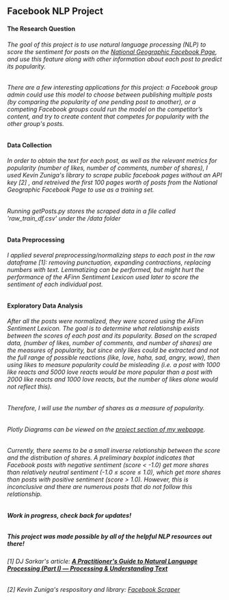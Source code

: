 ## Facebook NLP Project
#### The Research Question
###### The goal of this project is to use natural language processing (NLP) to score the sentiment for posts on the [National Geographic Facebook Page](https://www.facebook.com/natgeo), and use this feature along with other information about each post to predict its popularity.

###### There are a few interesting applications for this project: a Facebook group admin could use this model to choose between publishing multiple posts (by comparing the popularity of one pending post to another), or a competing Facebook groups could run the model on the competitor’s content, and try to create content that competes for popularity with the other group's posts.

#### Data Collection
###### In order to obtain the text for each post, as well as the relevant metrics for popularity (number of likes, number of comments, number of shares), I used Kevin Zuniga's library to scrape public facebook pages without an API key [2] , and retreived the first 100 pages worth of posts from the National Geographic Facebook Page to use as a training set. 

###### Running getPosts.py stores the scraped data in a file called 'raw_train_df.csv' under the /data folder

#### Data Preprocessing
###### I applied several preprocessing/normalizing steps to each post in the raw dataframe [1]: removing punctuation, expanding contractions, replacing numbers with text. Lemmatizing can be performed, but might hurt the performance of the AFinn Sentiment Lexicon used later to score the sentiment of each individual post.

#### Exploratory Data Analysis
###### After all the posts were normalized, they were scored using the AFinn Sentiment Lexicon. The goal is to determine what relationship exists between the scores of each post and its popularity. Based on the scraped data, (number of likes, number of comments, and number of shares) are the measures of popularity, but since *only* likes could be extracted and not the full range of possible reactions (like, love, haha, sad, angry, wow), then using likes to measure popularity could be misleading (i.e. a post with 1000 like reacts and 5000 love reacts would be more popular than a post with 2000 like reacts and 1000 love reacts, but the number of likes alone would not reflect this).

###### Therefore, I will use the number of shares as a measure of popularity.

###### Plotly Diagrams can be viewed on the [project section of my webpage](https://www.derekoconn.com/projects/predicting-facebook-post-popularity).

###### Currently, there seems to be a small inverse relationship between the score and the distribution of shares. A preliminary boxplot indicates that Facebook posts with negative sentiment (score < -1.0) get more shares than relatively neutral sentiment (-1.0 ≤ score ≤ 1.0), which get more shares than posts with positive sentiment (score > 1.0). However, this is inconclusive and there are numerous posts that do not follow this relationship.

###### **Work in progress, check back for updates!**

##### This project was made possible by all of the helpful NLP resources out there!
###### [1] DJ Sarkar's article: [**A Practitioner's Guide to Natural Language Processing (Part I) — Processing & Understanding Text**](https://towardsdatascience.com/a-practitioners-guide-to-natural-language-processing-part-i-processing-understanding-text-9f4abfd13e72) 
###### [2] Kevin Zuniga's respository and library: [Facebook Scraper](https://github.com/kevinzg/facebook-scraper)
